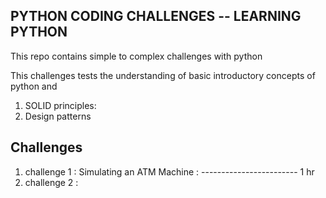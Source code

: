 ## PYTHON CODING CHALLENGES -- LEARNING PYTHON

This repo contains simple to complex challenges with python

This challenges tests the understanding of basic introductory concepts of python and

1.  SOLID principles:
2.  Design patterns

## Challenges

1. challenge 1 : Simulating an ATM Machine : ------------------------ 1 hr
2. challenge 2 :
